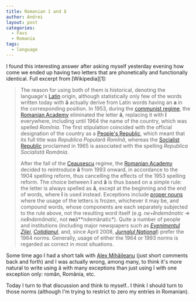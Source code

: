 ```yaml
---
title: Romanian î and â
author: Andrei
layout: post
categories:
  - Favs
  - Romania
tags:
  - language
---
```

</p> 
I found this interesting answer after asking myself yesterday evening how come we ended up having two letters that are phonetically and functionally identical. Full excerpt from [Wikipedia][1]:

> The reason for using both of them is historical, denoting the language's [Latin][2] origin, although statistically only few of the words written today with **â** actually derive from Latin words having an **a** in the corresponding position. In 1953, during the [communist regime][3], the [Romanian Academy][4] eliminated the letter **â**, replacing it with **î** everywhere, including until 1964 the name of the country, which was spelled *Romînia*. The first stipulation coincided with the official designation of the country as a [People's Republic][5], which meant that its full title was *Republica Populară Romînă*, whereas the [Socialist Republic][6] proclaimed in 1965 is associated with the spelling *Republica Socialistă România*.
> 
> After the fall of the [Ceauşescu][7] regime, the [Romanian Academy][4] decided to reintroduce **â** from 1993 onward, in accordance to the 1904 spelling reform, thus cancelling the effects of the 1953 spelling reform. The choice between **î** and **â** is thus based on a simple rule: the letter is always spelled as **â**, except at the beginning and the end of words, where **î** is used instead. Exceptions include [proper nouns][8] where the usage of the letters is frozen, whichever it may be, and compound words, whose components are each separately subjected to the rule above, not the resulting word itself (e.g. *ne*+***î**ndemânatic* => *ne**î**ndemânatic*, not **ne**â**ndemânatic*). Quite a number of people and institutions (including major newspapers such as *[Evenimentul Zilei][9]*, *[Cotidianul][10]*, and, since April 2008, *[Jurnalul Naţional][11]*) prefer the 1964 norms. Generally, usage of either the 1964 or 1993 norms is regarded as correct in most situations.

Some time ago I had a short talk with [Alex Mihăileanu][12] (just short comments back and forth) and I was actually wrong, among many, to think it's more natural to write using â with many exceptions than just using î with one exception only: român, România, etc.

Today I turn to that discussion and think to myself.. I think I should turn to those norms (although I'm trying to restrict to zero my entries in Romanian).

 [1]: http://en.wikipedia.org/wiki/Romanian_alphabet#.C3.8E_and_.C3.82
 [2]: http://en.wikipedia.org/wiki/Latin_language
 [3]: http://en.wikipedia.org/wiki/Communist_Romania
 [4]: http://en.wikipedia.org/wiki/Romanian_Academy
 [5]: http://en.wikipedia.org/wiki/People%27s_Republic
 [6]: http://en.wikipedia.org/wiki/Communist_state
 [7]: http://en.wikipedia.org/wiki/Nicolae_Ceau%C5%9Fescu
 [8]: http://en.wikipedia.org/wiki/Proper_noun
 [9]: http://en.wikipedia.org/wiki/Evenimentul_Zilei
 [10]: http://en.wikipedia.org/wiki/Cotidianul
 [11]: http://en.wikipedia.org/wiki/Jurnalul_Na%C5%A3ional
 [12]: http://subiectiv.ro/random/de-ce-nu-scriu-ca-ei/